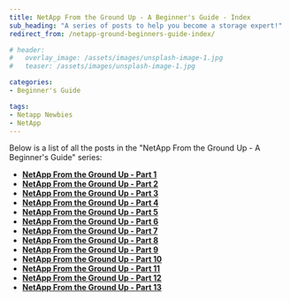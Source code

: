 ```yaml
---
title: NetApp From the Ground Up - A Beginner's Guide - Index
sub_heading: "A series of posts to help you become a storage expert!"
redirect_from: /netapp-ground-beginners-guide-index/

# header:
#   overlay_image: /assets/images/unsplash-image-1.jpg
#   teaser: /assets/images/unsplash-image-1.jpg

categories:
- Beginner's Guide

tags:
- Netapp Newbies
- NetApp
---
```


Below is a list of all the posts in the "NetApp From the Ground Up - A Beginner's Guide" series:

*   **[NetApp From the Ground Up - Part 1](/netapp-ground-beginners-guide-part-1/)**
*   **[NetApp From the Ground Up - Part 2](/netapp-ground-beginners-guide-part-2/)**
*   **[NetApp From the Ground Up - Part 3](/netapp-ground-beginners-guide-part-3/)**
*   **[NetApp From the Ground Up - Part 4](/netapp-ground-beginners-guide-part-4/)**
*   **[NetApp From the Ground Up - Part 5](/netapp-ground-beginners-guide-part-5/)**
*   **[NetApp From the Ground Up - Part 6](/netapp-ground-beginners-guide-part-6/)**
*   **[NetApp From the Ground Up - Part 7](/netapp-ground-beginners-guide-part-7/)**
*   **[NetApp From the Ground Up - Part 8](/netapp-ground-beginners-guide-part-8/)**
*   **[NetApp From the Ground Up - Part 9](/netapp-ground-beginners-guide-part-9/)**
*   **[NetApp From the Ground Up - Part 10](/netapp-ground-beginners-guide-part-10/)**
*   **[NetApp From the Ground Up - Part 11](/netapp-ground-beginners-guide-part-11/)**
*   **[NetApp From the Ground Up - Part 12](/netapp-ground-beginners-guide-part-12/)**
*   **[NetApp From the Ground Up - Part 13](/netapp-from-the-ground-up-a-beginners-guide-part-13/)**